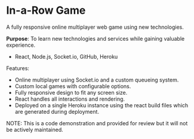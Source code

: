 # In-a-Row Game

A fully responsive online multiplayer web game using new technologies.

<b>Purpose</b>: To learn new technologies and services while gaining valuable experience.<br/>
 - React, Node.js, Socket.io, GitHub, Heroku

Features: 
 - Online multiplayer using Socket.io and a custom queueing system.
 - Custom local games with configurable options.
 - Fully responsive design to fit any screen size.
 - React handles all interactions and rendering.
 - Deployed on a single Heroku instance using the react build files which are generated during deployment.

NOTE: This is a code demonstration and provided for review but it will not be actively maintained.
